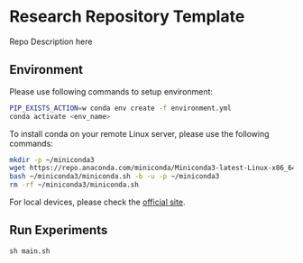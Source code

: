 # Research Repository Template

Repo Description here

## Environment

Please use following commands to setup environment:

```sh
PIP_EXISTS_ACTION=w conda env create -f environment.yml
conda activate <env_name>
```

To install conda on your remote Linux server, please use the following commands:

```sh
mkdir -p ~/miniconda3
wget https://repo.anaconda.com/miniconda/Miniconda3-latest-Linux-x86_64.sh -O ~/miniconda3/miniconda.sh
bash ~/miniconda3/miniconda.sh -b -u -p ~/miniconda3
rm -rf ~/miniconda3/miniconda.sh
```

For local devices, please check the [official site](https://docs.anaconda.com/free/miniconda/).

## Run Experiments
```
sh main.sh
```

